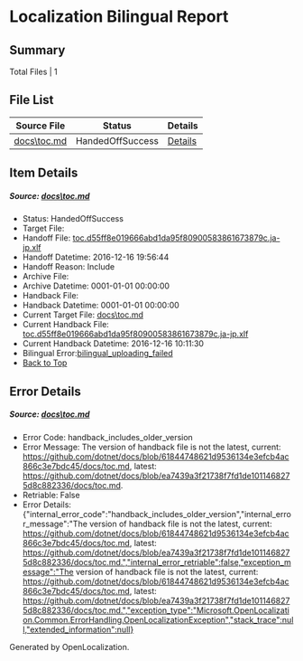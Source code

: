 # <a name='report-top'></a> Localization Bilingual Report

## Summary
 Total Files | 1

## File List
 Source File | Status | Details 
 ----------- | ------ | ------- 
 [docs\toc.md](https://github.com/dotnet/docs/blob/ea7439a3f21738f7fd1de1011468275d8c882336/docs/toc.md) | HandedOffSuccess | [Details](#c1f3e058cc69314ce2ea055774554d2d4e2b2a153412)

## Item Details
##### <a name='c1f3e058cc69314ce2ea055774554d2d4e2b2a153412'></a> Source: [docs\toc.md](https://github.com/dotnet/docs/blob/ea7439a3f21738f7fd1de1011468275d8c882336/docs/toc.md)
* Status: HandedOffSuccess
* Target File: 
* Handoff File: [toc.d55ff8e019666abd1da95f80900583861673879c.ja-jp.xlf](https://github.com/dotnet/docs.handoff/blob/75b1c4d694101bc5fa8346501dbc169f1b707ab6/ol-handoff/dotnet/docs.ja-jp/master/ht-p1/toc.d55ff8e019666abd1da95f80900583861673879c.ja-jp.xlf)
* Handoff Datetime: 2016-12-16 19:56:44
* Handoff Reason: Include
* Archive File: 
* Archive Datetime: 0001-01-01 00:00:00
* Handback File: 
* Handback Datetime: 0001-01-01 00:00:00
* Current Target File: [docs\toc.md](https://github.com/dotnet/docs.ja-jp/blob/02bd3652e17db434f47f0924e43eae64e577ad75/docs/toc.md)
* Current Handback File: [toc.d55ff8e019666abd1da95f80900583861673879c.ja-jp.xlf](https://github.com/dotnet/docs.handback/blob/161e85c7e2ab8d3dae65399cb1d498aa6fdb5765/ol-handback/dotnet/docs.ja-jp/master/ht-p1/toc.d55ff8e019666abd1da95f80900583861673879c.ja-jp.xlf)
* Current Handback Datetime: 2016-12-16 10:11:30
* Bilingual Error:[bilingual_uploading_failed](#c1f3e058cc69314ce2ea055774554d2d4e2b2a153412bilingual_uploading_failed)
* [Back to Top](#report-top)


## Error Details
##### <a name='c1f3e058cc69314ce2ea055774554d2d4e2b2a153412handback_includes_older_version'></a> Source: [docs\toc.md](#c1f3e058cc69314ce2ea055774554d2d4e2b2a153412)
* Error Code: handback_includes_older_version
* Error Message: The version of handback file is not the latest, current: https://github.com/dotnet/docs/blob/61844748621d9536134e3efcb4ac866c3e7bdc45/docs/toc.md, latest: https://github.com/dotnet/docs/blob/ea7439a3f21738f7fd1de1011468275d8c882336/docs/toc.md.
* Retriable: False
* Error Details: {"internal_error_code":"handback_includes_older_version","internal_error_message":"The version of handback file is not the latest, current: https://github.com/dotnet/docs/blob/61844748621d9536134e3efcb4ac866c3e7bdc45/docs/toc.md, latest: https://github.com/dotnet/docs/blob/ea7439a3f21738f7fd1de1011468275d8c882336/docs/toc.md.","internal_error_retriable":false,"exception_message":"The version of handback file is not the latest, current: https://github.com/dotnet/docs/blob/61844748621d9536134e3efcb4ac866c3e7bdc45/docs/toc.md, latest: https://github.com/dotnet/docs/blob/ea7439a3f21738f7fd1de1011468275d8c882336/docs/toc.md.","exception_type":"Microsoft.OpenLocalization.Common.ErrorHandling.OpenLocalizationException","stack_trace":null,"extended_information":null}


Generated by OpenLocalization.
